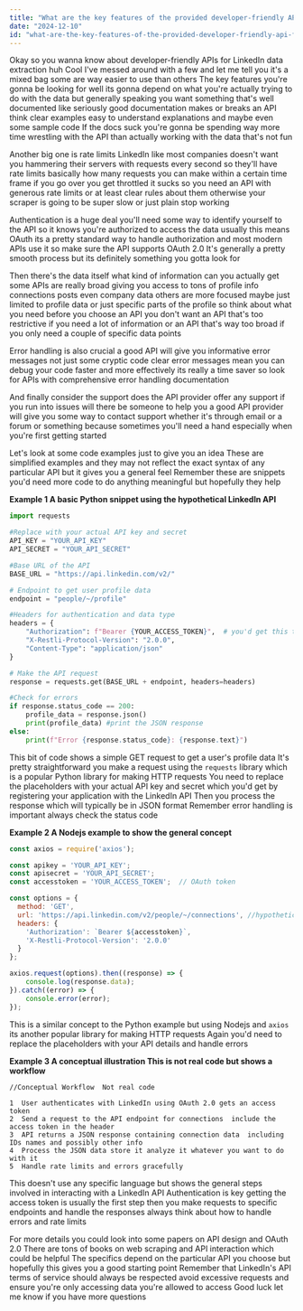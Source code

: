 ```yaml
---
title: "What are the key features of the provided developer-friendly API for LinkedIn data extraction?"
date: "2024-12-10"
id: "what-are-the-key-features-of-the-provided-developer-friendly-api-for-linkedin-data-extraction"
---
```


Okay so you wanna know about developer-friendly APIs for LinkedIn data extraction huh  Cool  I've messed around with a few and let me tell you it's a mixed bag some are way easier to use than others  The key features you're gonna be looking for  well its gonna depend on what you're actually trying to do with the data but generally speaking you want something that's well documented  like seriously  good documentation makes or breaks an API  think clear examples easy to understand explanations and maybe even some sample code  If the docs suck you're gonna be spending way more time wrestling with the API than actually working with the data  that's not fun

Another big one is rate limits  LinkedIn like most companies doesn't want you hammering their servers with requests every second  so they'll have rate limits  basically how many requests you can make within a certain time frame  if you go over you get throttled  it sucks  so you need an API with generous rate limits or at least clear rules about them  otherwise your scraper is going to be super slow or just plain stop working

Authentication is a huge deal  you'll need some way to identify yourself to the API so it knows you're authorized to access the data  usually this means OAuth  its a pretty standard way to handle authorization and most modern APIs use it  so make sure the API supports OAuth 2.0  It's generally a pretty smooth process  but its definitely something you gotta look for


Then there's the data itself  what kind of information can you actually get  some APIs are really broad giving you access to tons of profile info  connections  posts  even company data  others are more focused  maybe just limited to profile data or just specific parts of the profile  so think about what you need before you choose an API  you don't want an API that's too restrictive if you need a lot of information  or an API that's way too broad if you only need a couple of specific data points


Error handling is also crucial  a good API will give you informative error messages  not just some cryptic code  clear error messages mean you can debug your code faster and more effectively its really a time saver  so look for APIs with comprehensive error handling documentation


And finally  consider the support  does the API provider offer any support  if you run into issues  will there be someone to help you  a good API provider will give you some way to contact support  whether it's through email or a forum or something  because sometimes you'll need a hand  especially when you're first getting started


Let's look at some code examples just to give you an idea  These are simplified examples and they may not reflect the exact syntax of any particular API  but it gives you a general feel  Remember these are snippets  you'd need more code to do anything meaningful  but hopefully they help

**Example 1  A basic Python snippet using the hypothetical LinkedIn API**

```python
import requests

#Replace with your actual API key and secret
API_KEY = "YOUR_API_KEY"
API_SECRET = "YOUR_API_SECRET"

#Base URL of the API
BASE_URL = "https://api.linkedin.com/v2/"

# Endpoint to get user profile data
endpoint = "people/~/profile"

#Headers for authentication and data type 
headers = {
    "Authorization": f"Bearer {YOUR_ACCESS_TOKEN}",  # you'd get this token using OAuth
    "X-Restli-Protocol-Version": "2.0.0",
    "Content-Type": "application/json"
}

# Make the API request
response = requests.get(BASE_URL + endpoint, headers=headers)

#Check for errors
if response.status_code == 200:
    profile_data = response.json()
    print(profile_data) #print the JSON response
else:
    print(f"Error {response.status_code}: {response.text}")

```

This bit of code shows a simple GET request to get a user's profile data  It's pretty straightforward  you make a request using the `requests` library which is a popular Python library for making HTTP requests  You need to replace the placeholders with your actual API key and secret which you'd get by registering your application with the LinkedIn API  Then you process the response which will typically be in JSON format  Remember error handling is important  always check the status code


**Example 2  A Nodejs example to show the general concept**

```javascript
const axios = require('axios');

const apikey = 'YOUR_API_KEY';
const apisecret = 'YOUR_API_SECRET';
const accesstoken = 'YOUR_ACCESS_TOKEN';  // OAuth token

const options = {
  method: 'GET',
  url: 'https://api.linkedin.com/v2/people/~/connections', //hypothetical endpoint
  headers: {
    'Authorization': `Bearer ${accesstoken}`,
    'X-Restli-Protocol-Version': '2.0.0'
  }
};

axios.request(options).then((response) => {
    console.log(response.data);
}).catch((error) => {
    console.error(error);
});
```

This is a similar concept to the Python example  but using Nodejs and `axios`  its another popular library for making HTTP requests  Again you'd need to replace the placeholders with your API details and handle errors


**Example 3  A conceptual illustration  This is not real code but shows a workflow**


```
//Conceptual Workflow  Not real code

1  User authenticates with LinkedIn using OAuth 2.0 gets an access token
2  Send a request to the API endpoint for connections  include the access token in the header
3  API returns a JSON response containing connection data  including IDs names and possibly other info
4  Process the JSON data store it analyze it whatever you want to do with it
5  Handle rate limits and errors gracefully
```

This doesn't use any specific language  but shows the general steps involved in interacting with a LinkedIn API  Authentication is key  getting the access token is usually the first step  then you make requests to specific endpoints and handle the responses  always think about how to handle errors and rate limits


For more details you could look into some papers on API design and OAuth 2.0  There are tons of books on web scraping and API interaction which could be helpful  The specifics depend on the particular API you choose  but hopefully this gives you a good starting point  Remember that LinkedIn's API terms of service should always be respected  avoid excessive requests and ensure you're only accessing data you're allowed to access  Good luck  let me know if you have more questions
